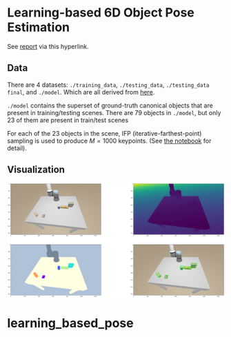 # Learning-based 6D Object Pose Estimation

See [report](./report.pdf) via this hyperlink.

## Data

There are 4 datasets: `./training_data`, `./testing_data`, `./testing_data final`, and `./model`. Which are all derived from [here](https://drive.google.com/drive/folders/196tuNaIivzsfsKOdrNy9tMrENJpMeFBW).

`./model` contains the superset of ground-truth canonical objects that are present in training/testing scenes. There are 79 objects in `./model`, but only 23 of them are present in train/test scenes

For each of the 23 objects in the scene, IFP (iterative-farthest-point) sampling is used to produce $M=1000$ keypoints. (See [the notebook](./3.1_target_point.ipynb) for detail).

## Visualization

![overview](./imgs/output.png)
# learning_based_pose
